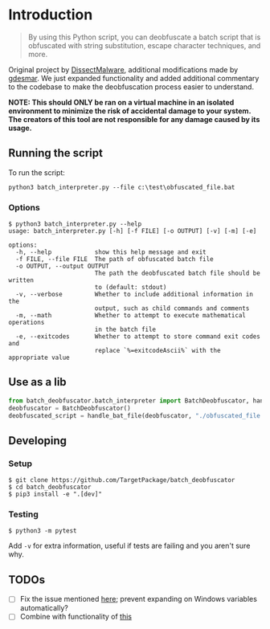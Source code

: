 # Introduction
> By using this Python script, you can deobfuscate a batch script that is obfuscated with string substitution, escape character techniques, and more.

Original project by [DissectMalware](https://github.com/DissectMalware), additional modifications made by [gdesmar](https://github.com/gdesmar). We just expanded functionality and added additional commentary to the codebase to make the deobfuscation process easier to understand.

**NOTE: This should ONLY be ran on a virtual machine in an isolated environment to minimize the risk of accidental damage to your system. The creators of this tool are not responsible for any damage caused by its usage.**

## Running the script
To run the script:

```shell
python3 batch_interpreter.py --file c:\test\obfuscated_file.bat
```

### Options
```shell
$ python3 batch_interpreter.py --help
usage: batch_interpreter.py [-h] [-f FILE] [-o OUTPUT] [-v] [-m] [-e]

options:
  -h, --help            show this help message and exit
  -f FILE, --file FILE  The path of obfuscated batch file
  -o OUTPUT, --output OUTPUT
                        The path the deobfuscated batch file should be written
                        to (default: stdout)
  -v, --verbose         Whether to include additional information in the
                        output, such as child commands and comments
  -m, --math            Whether to attempt to execute mathematical operations
                        in the batch file
  -e, --exitcodes       Whether to attempt to store command exit codes and
                        replace `%=exitcodeAscii%` with the appropriate value
```

## Use as a lib
```python
from batch_deobfuscator.batch_interpreter import BatchDeobfuscator, handle_bat_file
deobfuscator = BatchDeobfuscator()
deobfuscated_script = handle_bat_file(deobfuscator, "./obfuscated_file.bat")
```

## Developing

### Setup
```shell
$ git clone https://github.com/TargetPackage/batch_deobfuscator
$ cd batch_deobfuscator
$ pip3 install -e ".[dev]"
```

### Testing
```shell
$ python3 -m pytest
```

Add `-v` for extra information, useful if tests are failing and you aren't sure why.

## TODOs
- [ ] Fix the issue mentioned [here](https://stackoverflow.com/a/77126882/6456163); prevent expanding on Windows variables automatically?
- [ ] Combine with functionality of [this](https://github.com/danielbohannon/Invoke-DOSfuscation)
